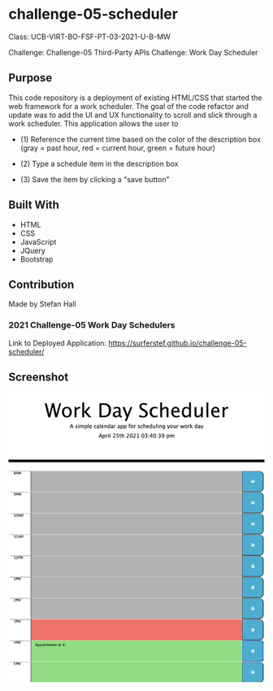 # challenge-05-scheduler

Class: UCB-VIRT-BO-FSF-PT-03-2021-U-B-MW

Challenge: Challenge-05 Third-Party APIs Challenge: Work Day Scheduler

## Purpose

This code repository is a deployment of existing HTML/CSS that started the web framework for a work scheduler. The goal of the code refactor and update was to add the UI and UX functionality to scroll and slick through a work scheduler. This application allows the user to 

* (1) Reference the current time based on the color of the description box (gray = past hour, red = current hour, green = future hour)

* (2) Type a schedule item in the description box

* (3) Save the item by clicking a "save button"

## Built With
* HTML
* CSS
* JavaScript
* JQuery
* Bootstrap

## Contribution
Made by Stefan Hall

### 2021 Challenge-05 Work Day Schedulers

Link to Deployed Application: https://surferstef.github.io/challenge-05-scheduler/


## Screenshot
![Application Screenshot](WorkdaySched-Screenshot.png "Screenshot of Application")
